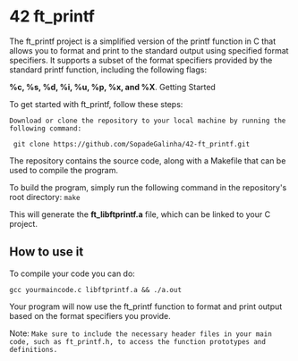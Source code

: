 <h1>42 ft_printf</h1>

The ft_printf project is a simplified version of the printf function in C that allows you to format and print to the standard output using specified format specifiers. It supports a subset of the format specifiers provided by the standard printf function, including the following flags:

**%c, %s, %d, %i, %u, %p, %x, and %X**.
Getting Started

To get started with ft_printf, follow these steps:

`Download or clone the repository to your local machine by running the following command:`

     git clone https://github.com/SopadeGalinha/42-ft_printf.git

The repository contains the source code, along with a Makefile that can be used to compile the program.

To build the program, simply run the following command in the repository's root directory: `make`

This will generate the **ft_libftprintf.a** file, which can be linked to your C project.

## How to use it

To compile your code you can do:

    gcc yourmaincode.c libftprintf.a && ./a.out

Your program will now use the ft_printf function to format and print output based on the format specifiers you provide.

Note: `Make sure to include the necessary header files in your main code, such as ft_printf.h, to access the function prototypes and definitions.`

